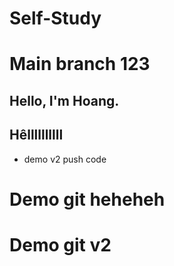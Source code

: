 # Self-Study
# Main branch 123
## Hello, I'm Hoang.
## Hêllllllllll
- demo v2 push code
 
 # Demo git heheheh
 # Demo git v2